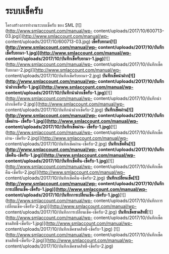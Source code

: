 # ระบบเช็ครับ

โครงสร้างการทำงานระบบเช็ครับ ของ SML [![](http://www.smlaccount.com/manual/wp-
content/uploads/2017/10/600713-03.jpg)](http://www.smlaccount.com/manual/wp-
content/uploads/2017/10/600713-03.jpg)
**เช็ครับยกมา[![](http://www.smlaccount.com/manual/wp-
content/uploads/2017/10/บันทึกเช็ครับยกมา-1.jpg)](http://www.smlaccount.com/manual/wp-
content/uploads/2017/10/บันทึกเช็ครับยกมา-1.jpg)**[![](http://www.smlaccount.com/manual/wp-
content/uploads/2017/10/บันทึกเช็ครับยกมา-2.jpg)](http://www.smlaccount.com/manual/wp-
content/uploads/2017/10/บันทึกเช็ครับยกมา-2.jpg)
**บันทึกเช็คนำฝาก[![](http://www.smlaccount.com/manual/wp-
content/uploads/2017/10/บันทึกนำฝากเช็ครับ-1.jpg)](http://www.smlaccount.com/manual/wp-
content/uploads/2017/10/บันทึกนำฝากเช็ครับ-1.jpg)**[![](http://www.smlaccount.com/manual/wp-
content/uploads/2017/10/บันทึกนำฝากเช็ครับ-2.jpg)](http://www.smlaccount.com/manual/wp-
content/uploads/2017/10/บันทึกนำฝากเช็ครับ-2.jpg)
**บันทึกเช็คผ่าน[![](http://www.smlaccount.com/manual/wp-
content/uploads/2017/10/บันทึกเช็คผ่าน-
เช็ครับ-1.jpg)](http://www.smlaccount.com/manual/wp-
content/uploads/2017/10/บันทึกเช็คผ่าน-
เช็ครับ-1.jpg)**[![](http://www.smlaccount.com/manual/wp-
content/uploads/2017/10/บันทึกเช็คผ่าน-
เช็ครับ-2.jpg)](http://www.smlaccount.com/manual/wp-
content/uploads/2017/10/บันทึกเช็คผ่าน-เช็ครับ-2.jpg)
**บันทึกเช็คคืน[![](http://www.smlaccount.com/manual/wp-
content/uploads/2017/10/บันทึกเช็คคืน-เช็ครับ-1.jpg)](http://www.smlaccount.com/manual/wp-
content/uploads/2017/10/บันทึกเช็คคืน-เช็ครับ-1.jpg)**[![](http://www.smlaccount.com/manual/wp-
content/uploads/2017/10/บันทึกเช็คคืน-เช็ครับ-2.jpg)](http://www.smlaccount.com/manual/wp-
content/uploads/2017/10/บันทึกเช็คคืน-เช็ครับ-2.jpg)
**บันทึกเปลี่ยนเช็ค[![](http://www.smlaccount.com/manual/wp-
content/uploads/2017/10/บันทึกการเปลี่ยนเช็ค-เช็ครับ-1.jpg)](http://www.smlaccount.com/manual/wp-
content/uploads/2017/10/บันทึกการเปลี่ยนเช็ค-เช็ครับ-1.jpg)**[![](http://www.smlaccount.com/manual/wp-
content/uploads/2017/10/บันทึกการเปลี่ยนเช็ค-เช็ครับ-2.jpg)](http://www.smlaccount.com/manual/wp-
content/uploads/2017/10/บันทึกการเปลี่ยนเช็ค-เช็ครับ-2.jpg)
**บันทึกเช็คขาดสิทธิ์**[![](http://www.smlaccount.com/manual/wp-
content/uploads/2017/10/บันทึกเช็คขาดสิทธิ์-เช็ครับ-1.jpg)](http://www.smlaccount.com/manual/wp-
content/uploads/2017/10/บันทึกเช็คขาดสิทธิ์-เช็ครับ-1.jpg)
[![](http://www.smlaccount.com/manual/wp-
content/uploads/2017/10/บันทึกเช็คขาดสิทธิ์-เช็ครับ-2.jpg)](http://www.smlaccount.com/manual/wp-
content/uploads/2017/10/บันทึกเช็คขาดสิทธิ์-เช็ครับ-2.jpg)  

